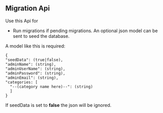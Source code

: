## Migration Api

Use this Api for 
- Run migrations if pending migrations. An optional json model can be sent to seed the database.

A model like this is required:  
```
{
"seedData": (true|false),
"adminName": (string),
"adminUserName": (string),
"adminPassword": (string),
"adminEmail": (string),
"categories: [
  "--(category name here)--": (string)
  ]
}
```
If seedData is set to **false** the json will be ignored.